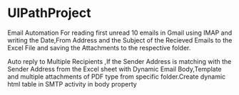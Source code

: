 # UIPathProject
Email Automation
For reading first unread 10 emails in Gmail using IMAP and writing the Date,From Address and the Subject of the Recieved Emails to the Excel File and saving the Attachments to the respective folder.

Auto reply to Multiple Recipients ,If the Sender Address is matching with the Sender Address from the Excel sheet with Dynamic Email Body,Template and multiple attachments of PDF type from specific folder.Create dynamic html table in SMTP activity in body property
